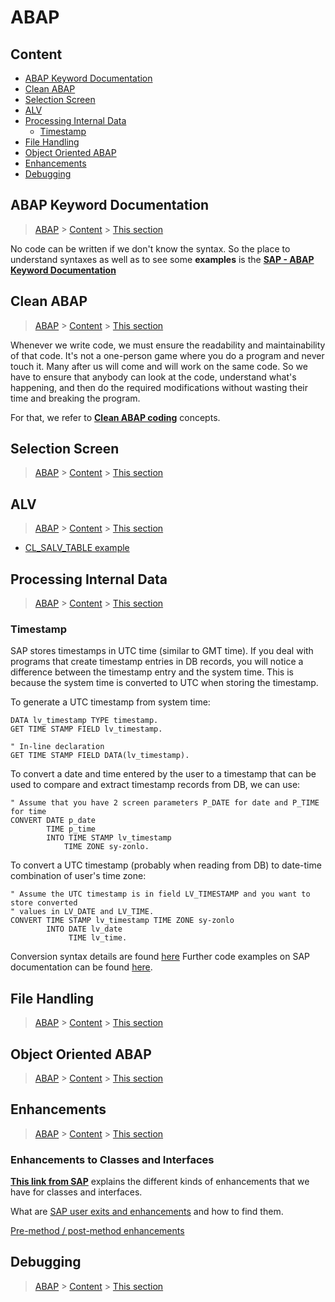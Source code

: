 # ABAP

## Content
- [ABAP Keyword Documentation](#abap-keyword-documentation)
- [Clean ABAP](#clean-abap)
- [Selection Screen](#selection-screen)
- [ALV](#alv)
- [Processing Internal Data](#processing-internal-data)
  - [Timestamp](#timestamp)
- [File Handling](#file-handling)
- [Object Oriented ABAP](#object-oriented-abap)
- [Enhancements](#enhancements)
- [Debugging](#debugging)


## ABAP Keyword Documentation

> [ABAP](#abap) > [Content](#content) > [This section](#abap-keyword-documentation)

No code can be written if we don't know the syntax. So the place to understand syntaxes as well as to see some **examples** is the [**SAP - ABAP Keyword Documentation**](https://help.sap.com/doc/abapdocu_752_index_htm/7.52/en-us/abenabap.htm)


## Clean ABAP 

> [ABAP](#abap) > [Content](#content) > [This section](#clean-abap)

Whenever we write code, we must ensure the readability and maintainability of that code.
It's not a one-person game where you do a program and never touch it.
Many after us will come and will work on the same code. So we have to ensure that anybody can look at the code, understand what's happening, and then do the required modifications without wasting their time and breaking the program.

For that, we refer to [**Clean ABAP coding**](https://github.com/SAP/styleguides/blob/main/clean-abap/CleanABAP.md) concepts.


## Selection Screen

> [ABAP](#abap) > [Content](#content) > [This section](#selection-screen)

## ALV

> [ABAP](#abap) > [Content](#content) > [This section](#alv)

- [CL_SALV_TABLE example](https://gist.github.com/xphill/021a2446b042a38b1556)

## Processing Internal Data

> [ABAP](#abap) > [Content](#content) > [This section](#file-handling)

### Timestamp
SAP stores timestamps in UTC time (similar to GMT time).
If you deal with programs that create timestamp entries in DB records, you will notice a difference between the timestamp entry and the system time. This is because the system time is converted to UTC when storing the timestamp.

To generate a UTC timestamp from system time:
```ABAP
DATA lv_timestamp TYPE timestamp.
GET TIME STAMP FIELD lv_timestamp.

" In-line declaration
GET TIME STAMP FIELD DATA(lv_timestamp).
```

To convert a date and time entered by the user to a timestamp that can be used to compare and extract timestamp records from DB, we can use:
```ABAP
" Assume that you have 2 screen parameters P_DATE for date and P_TIME for time
CONVERT DATE p_date
        TIME p_time
        INTO TIME STAMP lv_timestamp
            TIME ZONE sy-zonlo.
```

To convert a UTC timestamp (probably when reading from DB) to date-time combination of user's time zone:
```ABAP
" Assume the UTC timestamp is in field LV_TIMESTAMP and you want to store converted
" values in LV_DATE and LV_TIME. 
CONVERT TIME STAMP lv_timestamp TIME ZONE sy-zonlo 
        INTO DATE lv_date
             TIME lv_time. 
```

Conversion syntax details are found [here](https://help.sap.com/doc/abapdocu_751_index_htm/7.51/en-us/abapconvert_time-stamp.htm)
Further code examples on SAP documentation can be found [here](https://help.sap.com/doc/abapdocu_751_index_htm/7.51/en-us/abenconvert_time_stamp_abexa.htm).

## File Handling

> [ABAP](#abap) > [Content](#content) > [This section](#file-handling)

## Object Oriented ABAP

> [ABAP](#abap) > [Content](#content) > [This section](#object-oriented-abap)

## Enhancements

> [ABAP](#abap) > [Content](#content) > [This section](#enhancements)

### Enhancements to Classes and Interfaces
[**This link from SAP**](https://help.sap.com/saphelp_snc700_ehp01/helpdata/en/58/4fb541d3d52d31e10000000a155106/frameset.htm) explains the different kinds of enhancements that we have for classes and interfaces.

What are [SAP user exits and enhancements](https://www.stechies.com/sap-user-exits-and-enhancements/) and how to find them.

[Pre-method / post-method enhancements](https://wiki.scn.sap.com/wiki/display/ABAP/Step+by+step+to+enhance+ABAP+code+via+post+exit)

## Debugging

> [ABAP](#abap) > [Content](#content) > [This section](#debugging)
